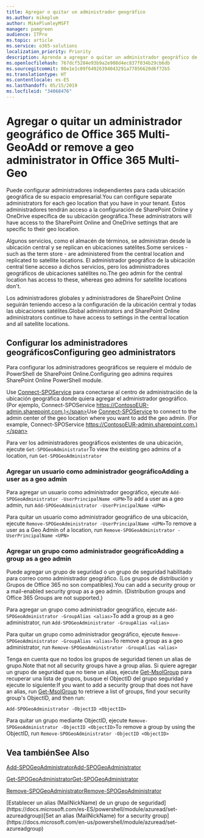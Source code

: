```yaml
---
title: Agregar o quitar un administrador geográfico
ms.author: mikeplum
author: MikePlumleyMSFT
manager: pamgreen
audience: ITPro
ms.topic: article
ms.service: o365-solutions
localization_priority: Priority
description: Aprenda a agregar o quitar un administrador geográfico de Office 365 Multi-Geo.
ms.openlocfilehash: 767dcf5284e93b9a2e908d4ec837f034b29cb6db
ms.sourcegitcommit: 08e1e1c09f64926394043291a77856620d6f72b5
ms.translationtype: HT
ms.contentlocale: es-ES
ms.lasthandoff: 05/15/2019
ms.locfileid: "34068476"
---
```

# <a name="add-or-remove-a-geo-administrator-in-office-365-multi-geo"></a><span data-ttu-id="1ff6c-103">Agregar o quitar un administrador geográfico de Office 365 Multi-Geo</span><span class="sxs-lookup"><span data-stu-id="1ff6c-103">Add or remove a geo administrator in Office 365 Multi-Geo</span></span>

<span data-ttu-id="1ff6c-104">Puede configurar administradores independientes para cada ubicación geográfica de su espacio empresarial.</span><span class="sxs-lookup"><span data-stu-id="1ff6c-104">You can configure separate administrators for each geo location that you have in your tenant.</span></span> <span data-ttu-id="1ff6c-105">Estos administradores tendrán acceso a la configuración de SharePoint Online y OneDrive específica de su ubicación geográfica.</span><span class="sxs-lookup"><span data-stu-id="1ff6c-105">These administrators will have access to the SharePoint Online and OneDrive settings that are specific to their geo location.</span></span>

<span data-ttu-id="1ff6c-106">Algunos servicios, como el almacén de términos, se administran desde la ubicación central y se replican en ubicaciones satélites.</span><span class="sxs-lookup"><span data-stu-id="1ff6c-106">Some services - such as the term store - are administered from the central location and replicated to satellite locations.</span></span> <span data-ttu-id="1ff6c-107">El administrador geográfico de la ubicación central tiene acceso a dichos servicios, pero los administradores geográficos de ubicaciones satélites no.</span><span class="sxs-lookup"><span data-stu-id="1ff6c-107">The geo admin for the central location has access to these, whereas geo admins for satellite locations don't.</span></span>

<span data-ttu-id="1ff6c-108">Los administradores globales y administradores de SharePoint Online seguirán teniendo acceso a la configuración de la ubicación central y todas las ubicaciones satélites.</span><span class="sxs-lookup"><span data-stu-id="1ff6c-108">Global administrators and SharePoint Online administrators continue to have access to settings in the central location and all satellite locations.</span></span>

## <a name="configuring-geo-administrators"></a><span data-ttu-id="1ff6c-109">Configurar los administradores geográficos</span><span class="sxs-lookup"><span data-stu-id="1ff6c-109">Configuring geo administrators</span></span>

<span data-ttu-id="1ff6c-110">Para configurar los administradores geográficos se requiere el módulo de PowerShell de SharePoint Online.</span><span class="sxs-lookup"><span data-stu-id="1ff6c-110">Configuring geo admins requires SharePoint Online PowerShell module.</span></span>

<span data-ttu-id="1ff6c-111">Use [Connect-SPOService](https://docs.microsoft.com/powershell/module/sharepoint-online/Connect-SPOService) para conectarse al centro de administración de la ubicación geográfica donde quiera agregar el administrador geográfico. (Por ejemplo, Connect-SPOService  https://ContosoEUR-admin.sharepoint.com.)</span><span class="sxs-lookup"><span data-stu-id="1ff6c-111">Use [Connect-SPOService](https://docs.microsoft.com/powershell/module/sharepoint-online/Connect-SPOService) to connect to the admin center of the geo location where you want to add the geo admin. (For example, Connect-SPOService  https://ContosoEUR-admin.sharepoint.com.)</span></span>

<span data-ttu-id="1ff6c-112">Para ver los administradores geográficos existentes de una ubicación, ejecute `Get-SPOGeoAdministrator`</span><span class="sxs-lookup"><span data-stu-id="1ff6c-112">To view the existing geo admins of a location, run `Get-SPOGeoAdministrator`</span></span>

### <a name="adding-a-user-as-a-geo-admin"></a><span data-ttu-id="1ff6c-113">Agregar un usuario como administrador geográfico</span><span class="sxs-lookup"><span data-stu-id="1ff6c-113">Adding a user as a geo admin</span></span>

<span data-ttu-id="1ff6c-114">Para agregar un usuario como administrador geográfico, ejecute `Add-SPOGeoAdministrator -UserPrincipalName <UPN>`</span><span class="sxs-lookup"><span data-stu-id="1ff6c-114">To add a user as a geo admin, run `Add-SPOGeoAdministrator -UserPrincipalName <UPN>`</span></span>

<span data-ttu-id="1ff6c-115">Para quitar un usuario como administrador geográfico de una ubicación, ejecute  `Remove-SPOGeoAdministrator -UserPrincipalName <UPN>`</span><span class="sxs-lookup"><span data-stu-id="1ff6c-115">To remove a user as a Geo Admin of a location, run  `Remove-SPOGeoAdministrator -UserPrincipalName <UPN>`</span></span>

### <a name="adding-a-group-as-a-geo-admin"></a><span data-ttu-id="1ff6c-116">Agregar un grupo como administrador geográfico</span><span class="sxs-lookup"><span data-stu-id="1ff6c-116">Adding a group as a geo admin</span></span>

<span data-ttu-id="1ff6c-117">Puede agregar un grupo de seguridad o un grupo de seguridad habilitado para correo como administrador geográfico. (Los grupos de distribución y Grupos de Office 365 no son compatibles).</span><span class="sxs-lookup"><span data-stu-id="1ff6c-117">You can add a security group or a mail-enabled security group as a geo admin. (Distribution groups and Office 365 Groups are not supported.)</span></span>

<span data-ttu-id="1ff6c-118">Para agregar un grupo como administrador geográfico, ejecute `Add-SPOGeoAdministrator -GroupAlias <alias>`</span><span class="sxs-lookup"><span data-stu-id="1ff6c-118">To add a group as a geo administrator, run `Add-SPOGeoAdministrator -GroupAlias <alias>`</span></span>

<span data-ttu-id="1ff6c-119">Para quitar un grupo como administrador geográfico, ejecute `Remove-SPOGeoAdministrator -GroupAlias <alias>`</span><span class="sxs-lookup"><span data-stu-id="1ff6c-119">To remove a group as a geo administrator, run `Remove-SPOGeoAdministrator -GroupAlias <alias>`</span></span>

<span data-ttu-id="1ff6c-120">Tenga en cuenta que no todos los grupos de seguridad tienen un alias de grupo.</span><span class="sxs-lookup"><span data-stu-id="1ff6c-120">Note that not all security groups have a group alias.</span></span> <span data-ttu-id="1ff6c-121">Si quiere agregar un grupo de seguridad que no tiene un alias, ejecute [Get-MsolGroup](https://docs.microsoft.com/es-ES/powershell/module/msonline/get-msolgroup) para recuperar una lista de grupos, busque el ObjectID del grupo seguridad y ejecute lo siguiente:</span><span class="sxs-lookup"><span data-stu-id="1ff6c-121">If you want to add a security group that does not have an alias, run [Get-MsolGroup](https://docs.microsoft.com/en-us/powershell/module/msonline/get-msolgroup) to retrieve a list of groups, find your security group's ObjectID, and then run:</span></span>

`Add-SPOGeoAdministrator -ObjectID <ObjectID>`

<span data-ttu-id="1ff6c-122">Para quitar un grupo mediante ObjectID, ejecute `Remove-SPOGeoAdministrator -ObjectID <ObjectID>`</span><span class="sxs-lookup"><span data-stu-id="1ff6c-122">To remove a group by using the ObjectID, run `Remove-SPOGeoAdministrator -ObjectID <ObjectID>`</span></span>

## <a name="see-also"></a><span data-ttu-id="1ff6c-123">Vea también</span><span class="sxs-lookup"><span data-stu-id="1ff6c-123">See Also</span></span>

[<span data-ttu-id="1ff6c-124">Add-SPOGeoAdministrator</span><span class="sxs-lookup"><span data-stu-id="1ff6c-124">Add-SPOGeoAdministrator</span></span>](https://docs.microsoft.com/powershell/module/sharepoint-online/add-spogeoadministrator)

[<span data-ttu-id="1ff6c-125">Get-SPOGeoAdministrator</span><span class="sxs-lookup"><span data-stu-id="1ff6c-125">Get-SPOGeoAdministrator</span></span>](https://docs.microsoft.com/powershell/module/sharepoint-online/get-spogeoadministrator)

[<span data-ttu-id="1ff6c-126">Remove-SPOGeoAdministrator</span><span class="sxs-lookup"><span data-stu-id="1ff6c-126">Remove-SPOGeoAdministrator</span></span>](https://docs.microsoft.com/powershell/module/sharepoint-online/remove-spogeoadministrator)

<span data-ttu-id="1ff6c-127">
  [Establecer un alias (MailNickName) de un grupo de seguridad](https://docs.microsoft.com/es-ES/powershell/module/azuread/set-azureadgroup)</span><span class="sxs-lookup"><span data-stu-id="1ff6c-127">[Set an alias (MailNickName) for a security group](https://docs.microsoft.com/en-us/powershell/module/azuread/set-azureadgroup)</span></span>